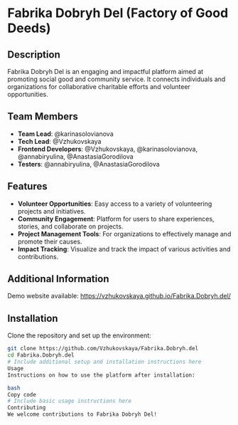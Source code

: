 # Fabrika Dobryh Del (Factory of Good Deeds)

## Description
Fabrika Dobryh Del is an engaging and impactful platform aimed at promoting social good and community service. It connects individuals and organizations for collaborative charitable efforts and volunteer opportunities.

## Team Members
- **Team Lead**: @karinasolovianova
- **Tech Lead**: @Vzhukovskaya
- **Frontend Developers**: @Vzhukovskaya, @karinasolovianova, @annabiryulina, @AnastasiaGorodilova
- **Testers**: @annabiryulina, @AnastasiaGorodilova

## Features
- **Volunteer Opportunities**: Easy access to a variety of volunteering projects and initiatives.
- **Community Engagement**: Platform for users to share experiences, stories, and collaborate on projects.
- **Project Management Tools**: For organizations to effectively manage and promote their causes.
- **Impact Tracking**: Visualize and track the impact of various activities and contributions.
  
## Additional Information
Demo website available: https://vzhukovskaya.github.io/Fabrika.Dobryh.del/

## Installation
Clone the repository and set up the environment:
```bash
git clone https://github.com/Vzhukovskaya/Fabrika.Dobryh.del
cd Fabrika.Dobryh.del
# Include additional setup and installation instructions here
Usage
Instructions on how to use the platform after installation:

bash
Copy code
# Include basic usage instructions here
Contributing
We welcome contributions to Fabrika Dobryh Del!

